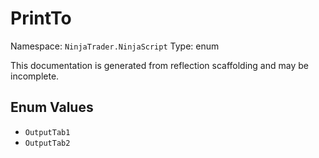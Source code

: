 # PrintTo

Namespace: `NinjaTrader.NinjaScript`
Type: enum

This documentation is generated from reflection scaffolding and may be incomplete.

## Enum Values
- `OutputTab1`
- `OutputTab2`
